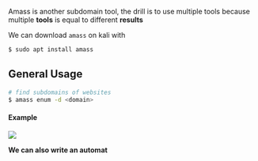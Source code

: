 Amass is another subdomain tool, the drill is to use multiple tools because multiple **tools** is equal to different **results**

We can download `amass` on kali with 

```bash
$ sudo apt install amass
```


## **General Usage**

```bash
# find subdomains of websites
$ amass enum -d <domain>
```

#### **Example**


![](https://i.imgur.com/EtJJxzj.jpg)


**We can also write an automat**